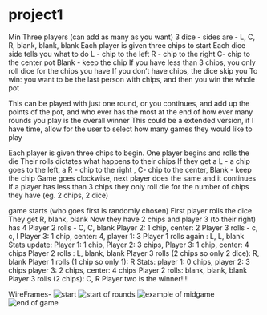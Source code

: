 # project1
Min Three players (can add as many as you want)
3 dice - sides are - L, C, R, blank, blank, blank
Each player is given three chips to start
Each dice side tells you what to do
L - chip to the left
R - chip to the right 
C- chip to the center pot
Blank - keep the chip
If you have less than 3 chips, you only roll dice for the chips you have
If you don’t have chips, the dice skip you
To win: you want to be the last person with chips, and then you win the whole pot

This can be played with just one round, or you continues, and add up the points of the pot, and who ever has the most at the end of how ever many rounds you play is the overall winner
This could be a extended version, if I have time, allow for the user to select how many games they would like to play




Each player is given three chips to begin. 
One player begins and rolls the die
Their rolls dictates what happens to their chips
If they get a L - a chip goes to the left, a R - chip to the right , C- chip to the center, Blank - keep the chip
Game goes clockwise, next player does the same and it continues
If a player has less than 3 chips they only roll die for the number of chips they have (eg. 2 chips, 2 dice)


game starts (who goes first is randomly chosen)
First player rolls the dice
They get  R, blank, blank
Now they have 2 chips and player 3 (to their right) has 4
Player 2 rolls  - C, C, blank
Player 2: 1 chip, center: 2
Player 3 rolls - c, c, l 
Player 3: 1 chip, center: 4, player 1: 3
Player 1 rolls again : L, L, blank
Stats update: Player 1: 1 chip, Player 2: 3 chips, Player 3: 1 chip, center: 4 chips
Player 2 rolls : L, blank, blank
Player 3 rolls (2 chips so only 2 dice): R, blank
Player 1 rolls (1 chip so only 1): R 
Stats: player 1: 0 chips, player 2: 3 chips player 3: 2 chips, center: 4 chips
Player 2 rolls: blank, blank, blank
Player 3 rolls (2 chips): C, R
Player two is the winner!!!!

WireFrames-
![start](https://imgur.com/a/zCJAt2g)
![start of rounds](https://imgur.com/a/jmZAwmt)
![example of midgame](https://imgur.com/a/ptuV4B5)
![end of game](https://imgur.com/a/eItfeui)